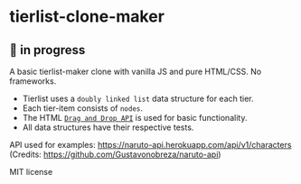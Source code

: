 # tierlist-clone-maker

## 🚧 in progress

A basic tierlist-maker clone with vanilla JS and pure HTML/CSS. No frameworks.

- Tierlist uses a `doubly linked list` data structure for each tier. 
- Each tier-item consists of `nodes`. 
- The HTML [`Drag and Drop API`](https://developer.mozilla.org/en-US/docs/Web/API/HTML_Drag_and_Drop_API) is used for basic functionality.
- All data structures have their respective tests.

API used for examples: https://naruto-api.herokuapp.com/api/v1/characters (Credits: https://github.com/Gustavonobreza/naruto-api)

MIT license

